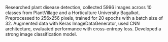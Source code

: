 Researched plant disease detection, collected 5996 images across 10 classes from PlantVillage and a Horticulture University Bagalkot. Preprocessed to 256x256 pixels, trained for 20 epochs with a batch size of 32. Augmented data with Keras ImageDataGenerator, used CNN architecture, evaluated performance with cross-entropy loss. Developed a strong image classification model.
